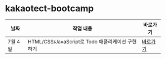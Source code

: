 # kakaotect-bootcamp

| 날짜    | 작업 내용 | 바로가기                                                                        |
|-------|-------|-----------------------------------------------------------------------------|
| 7월 4일 | HTML/CSS/JavaScript로 Todo 애플리케이션 구현하기  | [바로가기](https://github.com/SSUHYUNKIM/kakaotech-bootcamp/tree/main/ToDoList) |